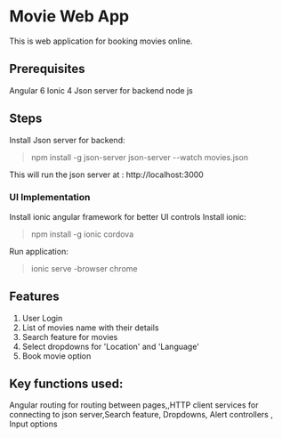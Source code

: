 # Movie Web App

This is web application for booking movies online.

## Prerequisites

Angular 6
Ionic 4
Json server for backend
node js

## Steps

Install Json server for backend:
> npm install -g json-server
> json-server --watch movies.json

This will run the json server at : http://localhost:3000


### UI Implementation
Install ionic angular framework for better UI controls
Install ionic:
> npm install -g ionic cordova

Run application:
> ionic serve -browser chrome

## Features
1. User Login
2. List of movies name with their details
3. Search feature for movies
4. Select dropdowns for 'Location' and 'Language'
5. Book movie option

## Key functions used:
Angular routing for routing between pages,,HTTP client services for connecting to json server,Search feature, Dropdowns, Alert controllers , Input options

